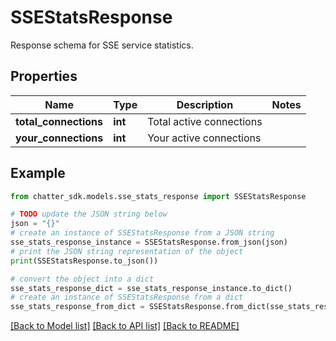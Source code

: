 # SSEStatsResponse

Response schema for SSE service statistics.

## Properties

Name | Type | Description | Notes
------------ | ------------- | ------------- | -------------
**total_connections** | **int** | Total active connections | 
**your_connections** | **int** | Your active connections | 

## Example

```python
from chatter_sdk.models.sse_stats_response import SSEStatsResponse

# TODO update the JSON string below
json = "{}"
# create an instance of SSEStatsResponse from a JSON string
sse_stats_response_instance = SSEStatsResponse.from_json(json)
# print the JSON string representation of the object
print(SSEStatsResponse.to_json())

# convert the object into a dict
sse_stats_response_dict = sse_stats_response_instance.to_dict()
# create an instance of SSEStatsResponse from a dict
sse_stats_response_from_dict = SSEStatsResponse.from_dict(sse_stats_response_dict)
```
[[Back to Model list]](../README.md#documentation-for-models) [[Back to API list]](../README.md#documentation-for-api-endpoints) [[Back to README]](../README.md)


